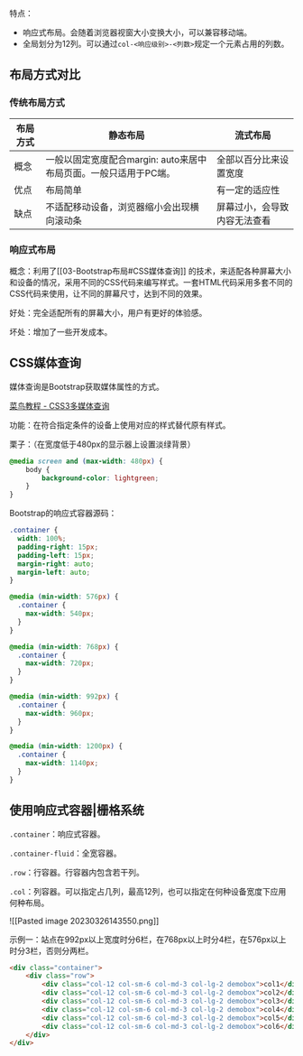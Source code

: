 
特点：
- 响应式布局。会随着浏览器视窗大小变换大小，可以兼容移动端。
- 全局划分为12列。可以通过`col-<响应级别>-<列数>`规定一个元素占用的列数。

## 布局方式对比

### 传统布局方式

| 布局方式 | 静态布局 | 流式布局 |
| --- | --- | --- |
| 概念 | 一般以固定宽度配合margin: auto来居中布局页面。一般只适用于PC端。 | 全部以百分比来设置宽度 |
| 优点 | 布局简单 | 有一定的适应性 |
| 缺点 | 不适配移动设备，浏览器缩小会出现横向滚动条 | 屏幕过小，会导致内容无法查看 |

### 响应式布局

概念：利用了[[03-Bootstrap布局#CSS媒体查询]] 的技术，来适配各种屏幕大小和设备的情况，采用不同的CSS代码来编写样式。一套HTML代码采用多套不同的CSS代码来使用，让不同的屏幕尺寸，达到不同的效果。

好处：完全适配所有的屏幕大小，用户有更好的体验感。

坏处：增加了一些开发成本。

## CSS媒体查询

媒体查询是Bootstrap获取媒体属性的方式。

[菜鸟教程 - CSS3多媒体查询](https://www.runoob.com/css3/css3-mediaqueries.html)

功能：在符合指定条件的设备上使用对应的样式替代原有样式。

栗子：（在宽度低于480px的显示器上设置淡绿背景）
```css
@media screen and (max-width: 480px) {
	body {
		background-color: lightgreen;
	}
}
```

Bootstrap的响应式容器源码：
```css
.container {
  width: 100%;
  padding-right: 15px;
  padding-left: 15px;
  margin-right: auto;
  margin-left: auto;
}

@media (min-width: 576px) {
  .container {
    max-width: 540px;
  }
}

@media (min-width: 768px) {
  .container {
    max-width: 720px;
  }
}

@media (min-width: 992px) {
  .container {
    max-width: 960px;
  }
}

@media (min-width: 1200px) {
  .container {
    max-width: 1140px;
  }
}
```

## 使用响应式容器|栅格系统

`.container`：响应式容器。

`.container-fluid`：全宽容器。

`.row`：行容器。行容器内包含若干列。

`.col`：列容器。可以指定占几列，最高12列，也可以指定在何种设备宽度下应用何种布局。

![[Pasted image 20230326143550.png]]

示例一：站点在992px以上宽度时分6栏，在768px以上时分4栏，在576px以上时分3栏，否则分两栏。
```html
<div class="container">
	<div class="row">
		<div class="col-12 col-sm-6 col-md-3 col-lg-2 demobox">col1</div>
		<div class="col-12 col-sm-6 col-md-3 col-lg-2 demobox">col2</div>
		<div class="col-12 col-sm-6 col-md-3 col-lg-2 demobox">col3</div>
		<div class="col-12 col-sm-6 col-md-3 col-lg-2 demobox">col4</div>
		<div class="col-12 col-sm-6 col-md-3 col-lg-2 demobox">col5</div>
		<div class="col-12 col-sm-6 col-md-3 col-lg-2 demobox">col6</div>
	</div>
</div>
```